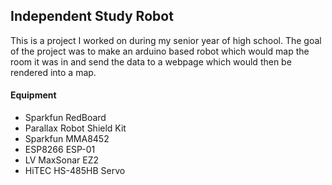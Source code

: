 ## Independent Study Robot

This is a project I worked on during my senior year of high school. The goal of the project was to make an arduino based robot which would map the room it was in and send the data to a webpage which would then be rendered into a map.

#### Equipment

* Sparkfun RedBoard
* Parallax Robot Shield Kit
* Sparkfun MMA8452
* ESP8266 ESP-01
* LV MaxSonar EZ2
* HiTEC HS-485HB Servo